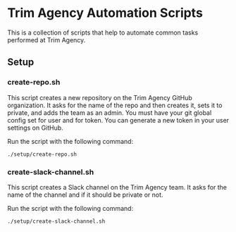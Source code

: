 # Trim Agency Automation Scripts

This is a collection of scripts that help to automate common tasks performed at Trim Agency.

## Setup

### create-repo.sh

This script creates a new repository on the Trim Agency GitHub organization.
It asks for the name of the repo and then creates it, sets it to private, and adds the team as an admin.
You must have your git global config set for user and for token.  You can generate a new token in your user
settings on GitHub.

Run the script with the following command:
```
./setup/create-repo.sh
```

### create-slack-channel.sh

This script creates a Slack channel on the Trim Agency team.
It asks for the name of the channel and if it should be private or not.

Run the script with the following command:
```
./setup/create-slack-channel.sh
```
